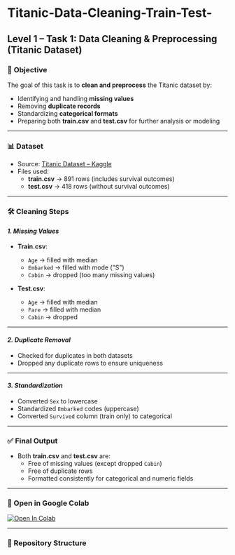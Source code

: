 # **Titanic-Data-Cleaning-Train-Test-**
## **Level 1 – Task 1: Data Cleaning & Preprocessing (Titanic Dataset)**

### 🎯 **Objective**
The goal of this task is to **clean and preprocess** the Titanic dataset by:
- Identifying and handling **missing values**
- Removing **duplicate records**
- Standardizing **categorical formats**
- Preparing both **train.csv** and **test.csv** for further analysis or modeling

---

### 📊 **Dataset**
- Source: [Titanic Dataset – Kaggle](https://www.kaggle.com/c/titanic/data)  
- Files used:  
  - **train.csv** → 891 rows (includes survival outcomes)  
  - **test.csv** → 418 rows (without survival outcomes)  

---

### 🛠 **Cleaning Steps**
#### *1. Missing Values*
- **Train.csv**:  
  - `Age` → filled with median  
  - `Embarked` → filled with mode ("S")  
  - `Cabin` → dropped (too many missing values)  

- **Test.csv**:  
  - `Age` → filled with median  
  - `Fare` → filled with median  
  - `Cabin` → dropped  

---

#### *2. Duplicate Removal*
- Checked for duplicates in both datasets  
- Dropped any duplicate rows to ensure uniqueness  

---

#### *3. Standardization*
- Converted `Sex` to lowercase  
- Standardized `Embarked` codes (uppercase)  
- Converted `Survived` column (train only) to categorical  

---

### ✅ **Final Output**
- Both **train.csv** and **test.csv** are:  
  - Free of missing values (except dropped `Cabin`)  
  - Free of duplicate rows  
  - Formatted consistently for categorical and numeric fields  

---

### 🔗 Open in Google Colab
[![Open In Colab](https://colab.research.google.com/assets/colab-badge.svg)](COLAB_LINK_HERE)

---

### 📂 Repository Structure
